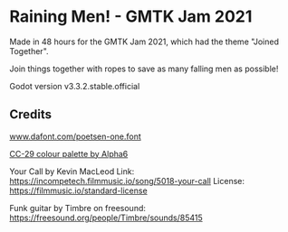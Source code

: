 # Raining Men! - GMTK Jam 2021

Made in 48 hours for the GMTK Jam 2021, which had the theme "Joined Together".

Join things together with ropes to save as many falling men as possible!

Godot version v3.3.2.stable.official

## Credits

www.dafont.com/poetsen-one.font

[CC-29 colour palette by Alpha6](https://lospec.com/palette-list/cc-29)

Your Call by Kevin MacLeod
Link: https://incompetech.filmmusic.io/song/5018-your-call
License: https://filmmusic.io/standard-license

Funk guitar by Timbre on freesound: https://freesound.org/people/Timbre/sounds/85415

